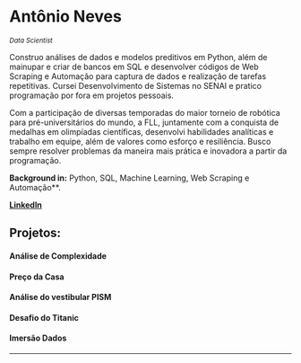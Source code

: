 # Antônio Neves
<sub>*Data Scientist*</sub>

Construo análises de dados e modelos preditivos em Python, além de mainupar e criar de bancos em SQL e desenvolver códigos de Web Scraping e Automação para captura de dados e realização de tarefas repetitivas. Cursei Desenvolvimento de Sistemas no SENAI e pratico programação por fora em projetos pessoais. 

Com a participação de diversas temporadas do maior torneio de robótica para pré-universitários do mundo, a FLL, juntamente com a conquista de medalhas em olimpíadas científicas, desenvolvi habilidades analíticas e trabalho em equipe, além de valores como esforço e resiliência. Busco sempre resolver problemas da maneira mais prática e inovadora a partir da programação.

**Background in:** Python, SQL, Machine Learning, Web Scraping e Automação**.

**[LinkedIn](https://www.linkedin.com/in/antonio-caetano-neves/)**


## Projetos:

#### Análise de Complexidade

#### Preço da Casa

#### Análise do vestibular PISM 

#### Desafio do Titanic

#### Imersão Dados

---




